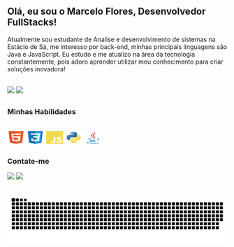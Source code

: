 ## Olá, eu sou o Marcelo Flores, Desenvolvedor FullStacks! 

<p aling="left">Atualmente sou estudante de Analise e desenvolvimento de sistemas na Estácio de Sá, me interesso por back-end, minhas principais linguagens são Java e JavaScript. Eu estudo e me atualizo na área da tecnologia constantemente, pois adoro aprender utilizar meu conhecimento para criar soluções inovadora!</p>

<div style="display: inline_block"><br>
  <picture>
  <source
    srcset="https://github-readme-stats.vercel.app/api?username=DevMarceloFlores&show_icons=true&theme=blue-green"
    media="(prefers-color-scheme: dark)"
  />
  <source
    srcset="https://github-readme-stats.vercel.app/api?username=DevMarceloFlores&show_icons=true"
    media="(prefers-color-scheme: light), (prefers-color-scheme: no-preference)"
  />
  <img src="https://github-readme-stats.vercel.app/api?username=DevMarceloFlores&show_icons=true" />
</picture>
<picture>
  <source
    srcset="https://github-readme-stats.vercel.app/api/top-langs/?username=DevMarceloFlores&theme=blue-green"
    media="(prefers-color-scheme: dark)"
  />
  <source
    srcset="https://github-readme-stats.vercel.app/api/top-langs/?username=DevMarceloFlores&show_icons=true"
    media="(prefers-color-scheme: light), (prefers-color-scheme: no-preference)"
  />
  <img src="https://github-readme-stats.vercel.app/api/top-langs/?username=DevMarceloFlores&show_icons=true" />
</picture>
</div>

  ##
<h3 aling="left">Minhas Habilidades</h3>
<div style="display: inline_block"><br>
  <img align="center" alt="HTML" height="30" width="40" src="https://raw.githubusercontent.com/devicons/devicon/master/icons/html5/html5-original.svg">
  <img align="center" alt="CSS" height="30" width="40" src="https://raw.githubusercontent.com/devicons/devicon/master/icons/css3/css3-original.svg">
  <img align="center" alt="Js" height="30" width="40" src="https://raw.githubusercontent.com/devicons/devicon/master/icons/javascript/javascript-plain.svg">
  <img align="center" alt="Python" height="30" width="40" src="https://raw.githubusercontent.com/devicons/devicon/master/icons/python/python-original.svg">
  <img align="center" alt="Java" height="30" width="40" src="https://raw.githubusercontent.com/devicons/devicon/master/icons/java/java-original.svg">
  </div>
  
  ##
 <h3 aling="left"> Contate-me</h3>
<div> 
  <a href = "mailto:dev.marceloflores@gmail.com"><img src="https://img.shields.io/badge/-Gmail-%23333?style=for-the-badge&logo=gmail&logoColor=white" target="_blank"></a>
  <a href="https://www.linkedin.com/in/marcelo-flores-82b497320" target="_blank"><img src="https://img.shields.io/badge/-LinkedIn-%230077B5?style=for-the-badge&logo=linkedin&logoColor=white" target="_blank"></a> 
</div>

##

<picture align="center">
  <source media="(prefers-color-scheme: dark)" srcset="https://raw.githubusercontent.com/mari4souza/mari4souza/output/github-contribution-grid-snake-dark.svg">
  <source media="(prefers-color-scheme: light)" srcset="https://raw.githubusercontent.com/mari4souza/mari4souza/output/github-contribution-grid-snake-dark.svg">
  <img align="center" alt="github contribution grid snake animation" src="https://raw.githubusercontent.com/mari4souza/mari4souza/output/github-contribution-grid-snake.svg">
</picture>
